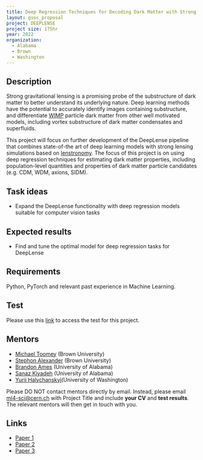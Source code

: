 ```yaml
---
title: Deep Regression Techniques for Decoding Dark Matter with Strong Gravitational Lensing 
layout: gsoc_proposal
project: DEEPLENSE
project size: 175hr
year: 2022
organization:
  - Alabama
  - Brown
  - Washington
---
```


## Description

Strong gravitational lensing is a promising probe of the substructure of dark matter to better understand its underlying nature. Deep learning methods have the potential to accurately identify images containing substructure, and differentiate [WIMP](https://en.wikipedia.org/wiki/Weakly_interacting_massive_particles) particle dark matter from other well motivated models, including vortex substructure of dark matter condensates and superfluids.

This project will focus on further development of the DeepLense pipeline that combines state-of-the art of deep learning models with strong lensing simulations based on [lenstronomy](https://lenstronomy.readthedocs.io/en/latest/). The focus of this project is on using deep regression techniques for estimating dark matter properties, including population-level quantities and properties of dark matter particle candidates (e.g. CDM, WDM, axions, SIDM).

## Task ideas
 * Expand the DeepLense functionality with deep regression models suitable for computer vision tasks 

## Expected results
 *  Find and tune the optimal model for deep regression tasks for DeepLense

## Requirements
Python, PyTorch and relevant past experience in Machine Learning. 

## Test
Please use this [link](https://docs.google.com/document/d/1y9-F1Z8iz_GvVRL9lQmMKlbq3ID3spiW0npe1s1fXwg/edit?usp=sharing) to access the test for this project. 

## Mentors
  * [Michael Toomey](mailto:ml4-sci@cern.ch) (Brown University)
  * [Stephon Alexander](mailto:ml4-sci@cern.ch) (Brown University)
  * [Brandon Ames](mailto:ml4-sci@cern.ch) (University of Alabama)
  * [Sanaz Kiyadeh](mailto:ml4-sci@cern.ch) (University of Alabama) 
  * [Yurii Halychanskyi](mailto:ml4-sci@cern.ch)(University of Washington)

Please DO NOT contact mentors directly by email. Instead, please email [ml4-sci@cern.ch](mailto:ml4-sci@cern.ch) with Project Title and include **your CV** and **test results**. The relevant mentors will then get in touch with you. 


## Links
  * [Paper 1](https://arxiv.org/abs/2008.12731)
  * [Paper 2](https://arxiv.org/abs/1909.07346)
  * [Paper 3](https://arxiv.org/abs/2112.12121)
